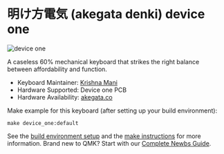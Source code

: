 # 明け方電気 (akegata denki) device one

![device one](https://www.akegata.co/6187dca6fa7bc5102f0ccd5a7eb97c3e.png)

A caseless 60% mechanical keyboard that strikes the right balance between affordability and function.

* Keyboard Maintainer: [Krishna Mani](https://github.com/kmani314)
* Hardware Supported: Device one PCB
* Hardware Availability: [akegata.co](https://akegata.co)

Make example for this keyboard (after setting up your build environment):

    make device_one:default

See the [build environment setup](https://docs.qmk.fm/#/getting_started_build_tools) and the [make instructions](https://docs.qmk.fm/#/getting_started_make_guide) for more information. Brand new to QMK? Start with our [Complete Newbs Guide](https://docs.qmk.fm/#/newbs).
